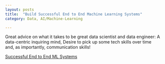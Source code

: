 ```yaml
---
layout: posts
title:  "Build Successful End to End Machine Learning Systems"
category: Data, AI/Machine-Learning

---
```


Great advice on what it takes to be great data scientist and data engineer: 
A data-centric inquiring mind, Desire to pick up some tech skills over time and, as importantly, communication skills! 

 

[Successful End to End ML Systems](https://podcasts.apple.com/us/podcast/build-successful-end-to-end-machine-learning-systems/id1584430381?i=1000543771401)